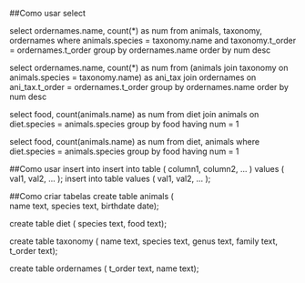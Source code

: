 ##Como usar select

select ordernames.name, count(*) as num
  from animals, taxonomy, ordernames
  where animals.species = taxonomy.name
    and taxonomy.t_order = ordernames.t_order
  group by ordernames.name
  order by num desc


select ordernames.name, count(*) as num
  from (animals join taxonomy 
                on animals.species = taxonomy.name)
                as ani_tax
        join ordernames
             on ani_tax.t_order = ordernames.t_order
  group by ordernames.name
  order by num desc


select food, count(animals.name) as num
       from diet join animals 
       on diet.species = animals.species
       group by food
       having num = 1


 select food, count(animals.name) as num
       from diet, animals 
       where diet.species = animals.species
       group by food
       having num = 1

##Como usar insert into
insert into table ( column1, column2, ... ) values ( val1, val2, ... );
insert into table values ( val1, val2, ... );


##Como criar tabelas
create table animals (  
       name text,
       species text,
       birthdate date);

create table diet (
       species text,
       food text);  

create table taxonomy (
       name text,
       species text,
       genus text,
       family text,
       t_order text); 

create table ordernames (
       t_order text,
       name text);



